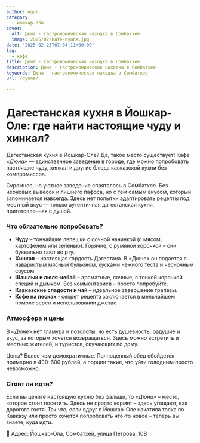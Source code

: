 ```yaml
---
author: egor
category:
  - йошкар-ола
cover:
  alt: Дюна - гастрономическая находка в Сомбатхее
  image: 2025/02/kafe-dyuna.jpg
date: "2025-02-23T07:04:11+00:00"
tag:
  - кафе
title: Дюна - гастрономическая находка в Сомбатхее
description: Дюна - гастрономическая находка в Сомбатхее
keywords: Дюна - гастрономическая находка в Сомбатхее
url: /dyuna/

---
```

# **Дагестанская кухня в Йошкар-Оле: где найти настоящие чуду и хинкал?**

Дагестанская кухня в Йошкар-Оле? Да, такое место существует! Кафе _«Дюна»_ — единственное заведение в городе, где можно попробовать настоящие чуду, хинкал и другие блюда кавказской кухни без компромиссов.

Скромное, но уютное заведение спряталось в Сомбатхее. Без неоновых вывесок и лишнего пафоса, но с тем самым вкусом, который запоминается навсегда. Здесь нет попытки адаптировать рецепты под местный вкус — только аутентичная дагестанская кухня, приготовленная с душой.

### **Что обязательно попробовать?**

- **Чуду** – тончайшие лепешки с сочной начинкой (с мясом, картофелем или зеленью). Горячие, с румяной корочкой – они буквально тают во рту.
- **Хинкал** – настоящая гордость Дагестана. В «Дюне» он подается с наваристым мясным бульоном, кусками нежного теста и чесночным соусом.
- **Шашлык и люля-кебаб** – ароматные, сочные, с тонкой корочкой специй и дымком. Без комментариев – просто попробуйте.
- **Кавказские сладости и чай** – идеальное завершение трапезы.
- **Кофе на песках \-** секрет рецепта заключается в мельчайшем помоле зерен и использовании джезве

### **Атмосфера и цены**

В _«Дюне»_ нет гламура и позолоты, но есть душевность, радушие и вкус, за которым хочется возвращаться. Здесь можно встретить и местных жителей, и туристов, скучающих по дому.

Цены? Более чем демократичные. Полноценный обед обойдется примерно в 400–600 рублей, а порции такие, что уйти голодным просто невозможно.

### **Стоит ли идти?**

Если вы цените настоящую кухню без фальши, то _«Дюна»_ – место, которое стоит посетить. Здесь не просто кормят – здесь угощают, как дорогого гостя. Так что, если вдруг в Йошкар-Оле накатила тоска по Кавказу или просто хочется попробовать что-то новое – теперь вы знаете, куда идти.

📍 Адрес: Йошкар-Ола, Сомбатхей, улица Петрова, 10В
